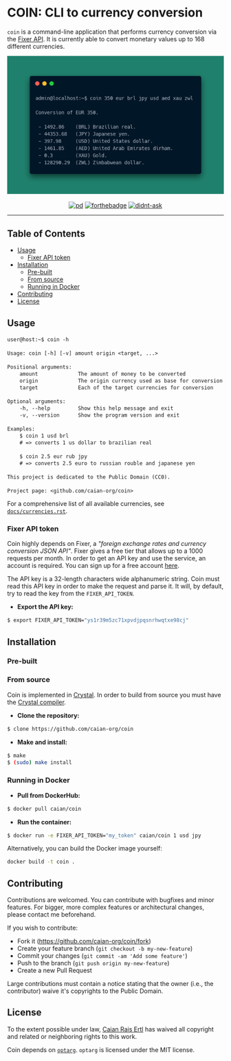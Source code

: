 # COIN: CLI to currency conversion

`coin` is a command-line application that performs currency conversion via the
[Fixer API](https://fixer.io). It is currently able to convert monetary values
up to 168 different currencies.

<p align="center"

![example](docs/coin.png)
></p>

<p align="center"

[![pd](https://forthebadge.com/images/badges/cc-0.svg)][ccz] [![forthebadge](https://forthebadge.com/images/badges/built-with-love.svg)][ftb] [![didnt-ask](https://forthebadge.com/images/badges/you-didnt-ask-for-this.svg)][ftb]
></p>

[ccz]: http://creativecommons.org/publicdomain/zero/1.0
[ftb]: https://forthebadge.com

---

## Table of Contents

- [Usage](#usage)
    - [Fixer API token](#fixer-api-token)
- [Installation](#installation)
    - [Pre-built](#pre-built)
    - [From source](#from-source)
    - [Running in Docker](#running-in-docker)
- [Contributing](#contributing)
- [License](#license)


## Usage

```
user@host:~$ coin -h

Usage: coin [-h] [-v] amount origin <target, ...>

Positional arguments:
    amount             The amount of money to be converted
    origin             The origin currency used as base for conversion
    target             Each of the target currencies for conversion

Optional arguments:
    -h, --help         Show this help message and exit
    -v, --version      Show the program version and exit

Examples:
    $ coin 1 usd brl
    # => converts 1 us dollar to brazilian real

    $ coin 2.5 eur rub jpy
    # => converts 2.5 euro to russian rouble and japanese yen

This project is dedicated to the Public Domain (CC0).

Project page: <github.com/caian-org/coin>
```

For a comprehensive list of all available currencies, see
[`docs/currencies.rst`](docs/currencies.rst).

### Fixer API token

Coin highly depends on Fixer, a _"foreign exchange rates and currency conversion
JSON API"_. Fixer gives a free tier that allows up to a 1000 requests per month.
In order to get an API key and use the service, an account is required. You can
sign up for a free account [here](https://fixer.io/signup/free).

The API key is a 32-length characters wide alphanumeric string. Coin must read
this API key in order to make the request and parse it. It will, by default,
try to read the key from the `FIXER_API_TOKEN`.

- __Export the API key:__

```sh
$ export FIXER_API_TOKEN="ys1r39m5zc71xpvdjpqsnrhwqtxe98cj"
```


## Installation

### Pre-built

### From source

Coin is implemented in [Crystal](https://crystal-lang.org). In order to build
from source you must have the [Crystal compiler](https://crystal-lang.org/reference/installation).

- __Clone the repository:__

```sh
$ clone https://github.com/caian-org/coin
```

- __Make and install:__

```sh
$ make
$ (sudo) make install
```

### Running in Docker

- __Pull from DockerHub:__

```sh
$ docker pull caian/coin
```

- __Run the container:__

```sh
$ docker run -e FIXER_API_TOKEN="my_token" caian/coin 1 usd jpy
```

Alternatively, you can build the Docker image yourself:

```sh
docker build -t coin .
```


## Contributing

Contributions are welcomed. You can contribute with bugfixes and minor
features. For bigger, more complex features or architectural changes, please
contact me beforehand.

If you wish to contribute:

- Fork it (https://github.com/caian-org/coin/fork)
- Create your feature branch (`git checkout -b my-new-feature`)
- Commit your changes (`git commit -am 'Add some feature'`)
- Push to the branch (`git push origin my-new-feature`)
- Create a new Pull Request

Large contributions must contain a notice stating that the owner (i.e., the
contributor) waive it's copyrights to the Public Domain.


## License

To the extent possible under law, [Caian Rais Ertl](https://github.com/caiertl)
has waived all copyright and related or neighboring rights to this work.

Coin depends on [`optarg`](https://github.com/mosop/optarg). `optarg` is
licensed under the MIT license.

